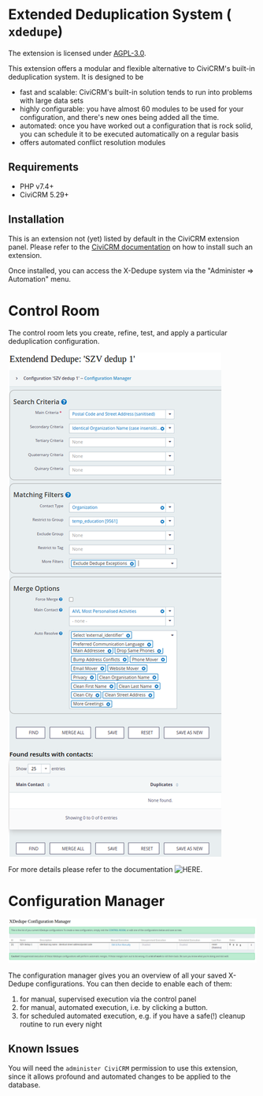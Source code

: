 # Extended Deduplication System ( ``xdedupe``)

The extension is licensed under [AGPL-3.0](LICENSE.txt).

This extension offers a modular and flexible alternative to CiviCRM's
built-in deduplication system. It is designed to be
* fast and scalable: CiviCRM's built-in solution tends to run into problems with large data sets
* highly configurable: you have almost 60 modules to be used for your configuration, and there's new ones being added all the time.
* automated: once you have worked out a configuration that is rock solid, you can schedule it to be executed automatically on a regular basis
* offers automated conflict resolution modules

## Requirements

* PHP v7.4+
* CiviCRM 5.29+

## Installation

This is an extension not (yet) listed by default in the CiviCRM extension panel. Please refer to the
[CiviCRM documentation](https://docs.civicrm.org/sysadmin/en/latest/customize/extensions/#installing-a-new-extension)
on how to install such an extension.

Once installed, you can access the X-Dedupe system via the "Administer => Automation" menu.

# Control Room

The control room lets you create, refine, test, and apply a particular 
deduplication configuration.

![Control Room](images/control_room.png)

For more details please refer to the documentation ![HERE](todo).

# Configuration Manager

![Configuration Manager](images/configuration_manager.png)

The configuration manager gives you an overview of all your saved X-Dedupe
configurations. You can then decide to enable each of them:
1. for manual, supervised execution via the control panel
2. for manual, automated execution, i.e. by clicking a button.
3. for scheduled automated execution, e.g. if you have a safe(!) cleanup routine to run every night 


## Known Issues

You will need the ``administer CiviCRM`` permission to use this extension, since
it allows profound and automated changes to be applied to the database.
